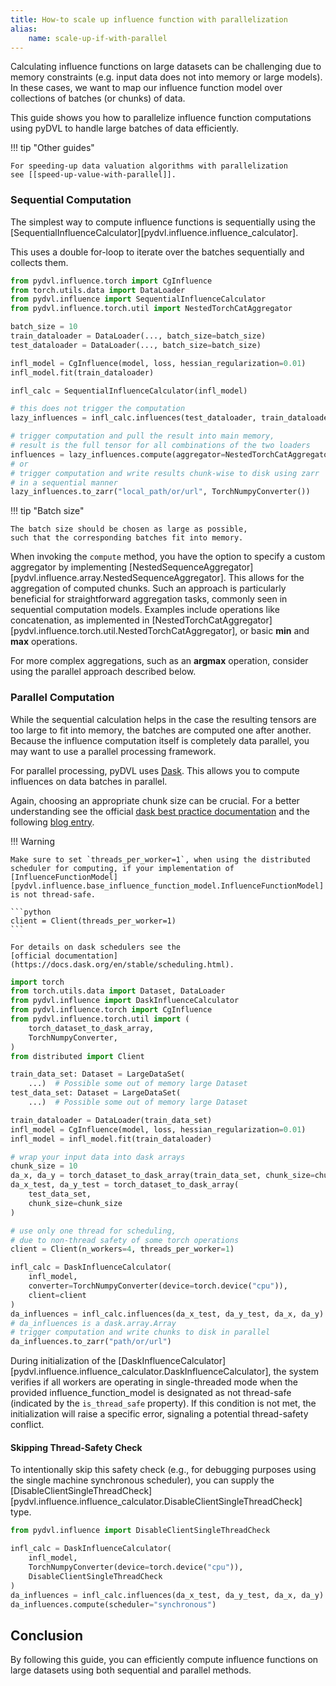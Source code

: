 ```yaml
---
title: How-to scale up influence function with parallelization
alias:
    name: scale-up-if-with-parallel
---
```


Calculating influence functions on large datasets can be challenging due to
memory constraints (e.g. input data does not into memory or large models).
In these cases, we want to map our influence function model over
collections of batches (or chunks) of data.

This guide shows you how to parallelize influence function
computations using pyDVL to handle large batches of data efficiently.

!!! tip "Other guides"

    For speeding-up data valuation algorithms with parallelization
    see [[speed-up-value-with-parallel]].

### Sequential Computation

The simplest way to compute influence functions is sequentially using the
[SequentialInfluenceCalculator][pydvl.influence.influence_calculator].

This uses a double for-loop to iterate over the batches sequentially
and collects them.

```python
from pydvl.influence.torch import CgInfluence
from torch.utils.data import DataLoader
from pydvl.influence import SequentialInfluenceCalculator
from pydvl.influence.torch.util import NestedTorchCatAggregator

batch_size = 10
train_dataloader = DataLoader(..., batch_size=batch_size)
test_dataloader = DataLoader(..., batch_size=batch_size)

infl_model = CgInfluence(model, loss, hessian_regularization=0.01)
infl_model.fit(train_dataloader)

infl_calc = SequentialInfluenceCalculator(infl_model)

# this does not trigger the computation
lazy_influences = infl_calc.influences(test_dataloader, train_dataloader)

# trigger computation and pull the result into main memory, 
# result is the full tensor for all combinations of the two loaders
influences = lazy_influences.compute(aggregator=NestedTorchCatAggregator())
# or
# trigger computation and write results chunk-wise to disk using zarr 
# in a sequential manner
lazy_influences.to_zarr("local_path/or/url", TorchNumpyConverter())
```

!!! tip "Batch size"

    The batch size should be chosen as large as possible,
    such that the corresponding batches fit into memory.

When invoking the `compute` method, you have the option to specify
a custom aggregator by implementing
[NestedSequenceAggregator][pydvl.influence.array.NestedSequenceAggregator]. 
This allows for the aggregation of computed chunks. 
Such an approach is particularly beneficial for straightforward
aggregation tasks, commonly seen in sequential computation models. 
Examples include operations like concatenation, as implemented in 
[NestedTorchCatAggregator][pydvl.influence.torch.util.NestedTorchCatAggregator], 
or basic **min** and **max** operations. 

For more complex aggregations, such as an **argmax** operation, 
consider using the parallel approach described below.

### Parallel Computation

While the sequential calculation helps in the case the resulting tensors
are too large to fit into memory, the batches are computed one after another.
Because the influence computation itself is completely data parallel,
you may want to use a parallel processing framework. 

For parallel processing, pyDVL uses [Dask](https://docs.dask.org/en/stable/).
This allows you to compute influences on data batches in parallel.

Again, choosing an appropriate chunk size can be crucial.
For a better understanding see the official 
[dask best practice documentation](https://docs.dask.org/en/latest/array-best-practices.html#select-a-good-chunk-size)
and the following [blog entry](https://blog.dask.org/2021/11/02/choosing-dask-chunk-sizes).

!!! Warning

    Make sure to set `threads_per_worker=1`, when using the distributed
    scheduler for computing, if your implementation of
    [InfluenceFunctionModel][pydvl.influence.base_influence_function_model.InfluenceFunctionModel]
    is not thread-safe.

    ```python
    client = Client(threads_per_worker=1)
    ```

    For details on dask schedulers see the
    [official documentation](https://docs.dask.org/en/stable/scheduling.html).

```python
import torch
from torch.utils.data import Dataset, DataLoader
from pydvl.influence import DaskInfluenceCalculator
from pydvl.influence.torch import CgInfluence
from pydvl.influence.torch.util import (
    torch_dataset_to_dask_array,
    TorchNumpyConverter,
)
from distributed import Client

train_data_set: Dataset = LargeDataSet(
    ...)  # Possible some out of memory large Dataset
test_data_set: Dataset = LargeDataSet(
    ...)  # Possible some out of memory large Dataset

train_dataloader = DataLoader(train_data_set)
infl_model = CgInfluence(model, loss, hessian_regularization=0.01)
infl_model = infl_model.fit(train_dataloader)

# wrap your input data into dask arrays
chunk_size = 10
da_x, da_y = torch_dataset_to_dask_array(train_data_set, chunk_size=chunk_size)
da_x_test, da_y_test = torch_dataset_to_dask_array(
    test_data_set,
    chunk_size=chunk_size
)

# use only one thread for scheduling, 
# due to non-thread safety of some torch operations
client = Client(n_workers=4, threads_per_worker=1)

infl_calc = DaskInfluenceCalculator(
    infl_model,
    converter=TorchNumpyConverter(device=torch.device("cpu")),
    client=client
)
da_influences = infl_calc.influences(da_x_test, da_y_test, da_x, da_y)
# da_influences is a dask.array.Array
# trigger computation and write chunks to disk in parallel
da_influences.to_zarr("path/or/url")
```

During initialization of the 
[DaskInfluenceCalculator][pydvl.influence.influence_calculator.DaskInfluenceCalculator], 
the system verifies if all workers are operating in
single-threaded mode when the provided influence_function_model is
designated as not thread-safe (indicated by the `is_thread_safe` property).
If this condition is not met, the initialization will raise a specific
error, signaling a potential thread-safety conflict.

#### Skipping Thread-Safety Check

To intentionally skip this safety check
(e.g., for debugging purposes using the single machine synchronous
scheduler), you can supply the [DisableClientSingleThreadCheck]
[pydvl.influence.influence_calculator.DisableClientSingleThreadCheck] type.

```python
from pydvl.influence import DisableClientSingleThreadCheck

infl_calc = DaskInfluenceCalculator(
    infl_model,
    TorchNumpyConverter(device=torch.device("cpu")),
    DisableClientSingleThreadCheck
)
da_influences = infl_calc.influences(da_x_test, da_y_test, da_x, da_y)
da_influences.compute(scheduler="synchronous")
```

## Conclusion

By following this guide, you can efficiently compute influence functions
on large datasets using both sequential and parallel methods.
